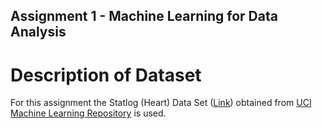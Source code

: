 Assignment 1 - Machine Learning for Data Analysis
--

Description of Dataset
======================

For this assignment the Statlog (Heart) Data Set ([Link](https://archive.ics.uci.edu/ml/datasets/Statlog+%28Heart%29)) obtained from [UCI Machine Learning Repository](https://archive.ics.uci.edu/ml/datasets.html) is used. 



